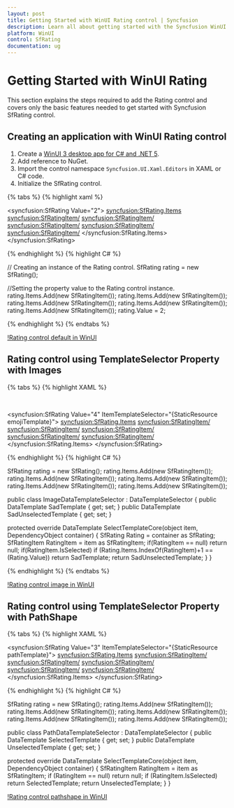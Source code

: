 ```yaml
---
layout: post
title: Getting Started with WinUI Rating control | Syncfusion
description: Learn all about getting started with the Syncfusion WinUI Rating(SfRating) control, its elements, and more here.
platform: WinUI
control: SfRating
documentation: ug
---
```


# Getting Started with WinUI Rating

This section explains the steps required to add the Rating control and covers only the basic features needed to get started with Syncfusion SfRating control.

## Creating an application with WinUI Rating control

1. Create a [WinUI 3 desktop app for C# and .NET 5](https://docs.microsoft.com/en-us/windows/apps/winui/winui3/get-started-winui3-for-desktop).
2. Add reference to NuGet. 
3. Import the control namespace `Syncfusion.UI.Xaml.Editors` in XAML or C# code.
4. Initialize the SfRating control.

{% tabs %}
{% highlight xaml %}

<Page
    x:Class="GettingStarted.MainPage"
    xmlns="http://schemas.microsoft.com/winfx/2006/xaml/presentation"
    xmlns:x="http://schemas.microsoft.com/winfx/2006/xaml"
    xmlns:local="using:GettingStarted"
    xmlns:d="http://schemas.microsoft.com/expression/blend/2008"
    xmlns:mc="http://schemas.openxmlformats.org/markup-compatibility/2006"
    xmlns:syncfusion="using:Syncfusion.UI.Xaml.Editors"
    mc:Ignorable="d"
    Background="{ThemeResource ApplicationPageBackgroundThemeBrush}">
    <Grid>
     <syncfusion:SfRating 
          Value="2">
         <syncfusion:SfRating.Items>
             <syncfusion:SfRatingItem/>
             <syncfusion:SfRatingItem/>
             <syncfusion:SfRatingItem/>
             <syncfusion:SfRatingItem/>
             <syncfusion:SfRatingItem/>
         </syncfusion:SfRating.Items>
     </syncfusion:SfRating>
    </Grid>
</Page>

{% endhighlight %}
{% highlight C# %}

// Creating an instance of the Rating control.
SfRating rating = new SfRating();

//Setting the property value to the Rating control instance.
rating.Items.Add(new SfRatingItem());
rating.Items.Add(new SfRatingItem());
rating.Items.Add(new SfRatingItem());
rating.Items.Add(new SfRatingItem());
rating.Items.Add(new SfRatingItem());
rating.Value = 2;
           
{% endhighlight %}
{% endtabs %}

[!Rating control default in WinUI](Rating_images/winui_rating_default.png)

## Rating control using TemplateSelector Property with Images

{% tabs %}
{% highlight XAML %}

<ResourceDictionary>
  <DataTemplate x:Key="sadSelectedTemplate">
     <Viewbox>
       <StackPanel Orientation="Vertical">
         <Image Source="/Assets/Rating/SadSelected.png"/>
       </StackPanel>
     </Viewbox>
  </DataTemplate>
  <DataTemplate x:Key="sadUnselectedTemplate">
     <Viewbox>
       <StackPanel Orientation="Vertical">
         <Image Source="/Assets/Rating/SadUnselected.png"/>
       </StackPanel>
     </Viewbox>
  </DataTemplate>
  <local:ImageDataTemplateSelector x:Key="emojiTemplate"
         SadTemplate="{StaticResource sadSelectedTemplate}"                             
         SadUnselectedTemplate="{StaticResource sadUnselectedTemplate}"/>
</ResourceDictionary>
  
<syncfusion:SfRating
     Value="4"
     ItemTemplateSelector="{StaticResource emojiTemplate}">
     <syncfusion:SfRating.Items>
        <syncfusion:SfRatingItem/>
        <syncfusion:SfRatingItem/>
        <syncfusion:SfRatingItem/>
        <syncfusion:SfRatingItem/>
        <syncfusion:SfRatingItem/>
     </syncfusion:SfRating.Items>
</syncfusion:SfRating>

{% endhighlight %}
{% highlight C# %}

SfRating rating = new SfRating();
rating.Items.Add(new SfRatingItem());
rating.Items.Add(new SfRatingItem());
rating.Items.Add(new SfRatingItem());
rating.Items.Add(new SfRatingItem());
rating.Items.Add(new SfRatingItem());

public class ImageDataTemplateSelector : DataTemplateSelector
{
  public DataTemplate SadTemplate { get; set; }
  public DataTemplate SadUnselectedTemplate { get; set; }
        
   protected override DataTemplate SelectTemplateCore(object item, DependencyObject container)
  {
    SfRating Rating = container as SfRating; 
    SfRatingItem RatingItem = item as SfRatingItem; 
    if(RatingItem == null)
       return null;
    if(RatingItem.IsSelected) 
       if (Rating.Items.IndexOf(RatingItem)+1 == (Rating.Value)) 
           return SadTemplate; 
    return SadUnselectedTemplate; 
  }
}

{% endhighlight %}
{% endtabs %}

[!Rating control image in WinUI](Rating_images/winui_rating_emoji.png)

## Rating control using TemplateSelector Property with PathShape

{% tabs %}
{% highlight XAML %}

<ResourceDictionary>
  <ResourceDictionary.ThemeDictionaries>
    <ResourceDictionary x:Key="Light">
      <SolidColorBrush x:Key="FillColor" Color="#DCDCDC"/>
    </ResourceDictionary>
    <ResourceDictionary x:Key="Dark">
      <SolidColorBrush x:Key="FillColor" Color="#474747"/>
    </ResourceDictionary>
  </ResourceDictionary.ThemeDictionaries>
  <DataTemplate x:Key="selectedTemplate">
    <Viewbox>
      <Path Margin="4" Fill="#F44D57" Data="M16.2551 1.76462L16.2552 1.76479C16.6493 2.16617 16.9623 2.64325 17.1761 3.16901C17.3899 3.69479 17.5 4.25866 17.5 4.82833C17.5 5.39799 17.3899 5.96186 17.1761 6.48764C16.9623 7.0134 16.6493 7.49048 16.2552 7.89187L16.2551 7.89195L15.3424 8.82219L8.99977 15.2861L2.65718 8.82219L1.74439 7.89195C0.94868 7.08101 0.5 5.97917 0.5 4.82833C0.5 3.67748 0.94868 2.57564 1.74439 1.7647C2.53979 0.954092 3.61655 0.500469 4.73725 0.500469C5.85795 0.500469 6.9347 0.954092 7.7301 1.7647L8.64288 2.69495C8.73691 2.79077 8.86552 2.84476 8.99977 2.84476C9.13402 2.84476 9.26263 2.79077 9.35666 2.69495L10.2694 1.7647L10.2695 1.76462C10.6634 1.36307 11.1304 1.04504 11.6438 0.828245C12.1572 0.611455 12.7072 0.5 13.2623 0.5C13.8174 0.5 14.3674 0.611454 14.8807 0.828245C15.3941 1.04504 15.8612 1.36307 16.2551 1.76462Z"/>
    </Viewbox>
  </DataTemplate>
  <DataTemplate x:Key="unselectedTemplate">
    <Viewbox>
      <Path Margin="4" Fill="{ThemeResource FillColor}" Data="M16.612 1.41452C16.1722 0.966073 15.65 0.610337 15.0752 0.367629C14.5005 0.124922 13.8844 0 13.2623 0C12.6401 0 12.0241 0.124922 11.4493 0.367629C10.8746 0.610337 10.3524 0.966073 9.91255 1.41452L8.99977 2.34476L8.08699 1.41452C7.19858 0.509117 5.99364 0.0004693 4.73725 0.000469309C3.48085 0.000469319 2.27591 0.509117 1.38751 1.41452C0.499101 2.31992 9.36088e-09 3.5479 0 4.82833C-9.36088e-09 6.10875 0.499101 7.33674 1.38751 8.24214L2.30029 9.17238L8.99977 16L15.6992 9.17238L16.612 8.24214C17.0521 7.79391 17.4011 7.26171 17.6393 6.67596C17.8774 6.0902 18 5.46237 18 4.82833C18 4.19428 17.8774 3.56645 17.6393 2.9807C17.4011 2.39494 17.0521 1.86275 16.612 1.41452Z"/>
    </Viewbox>
  </DataTemplate>
  <local:PathDataTemplateSelector x:Key="pathTemplate"
      SelectedTemplate="{StaticResource selectedTemplate}"
      UnselectedTemplate="{StaticResource unselectedTemplate}"/>
</ResourceDictionary>

<syncfusion:SfRating
     Value="3"
     ItemTemplateSelector="{StaticResource pathTemplate}">
     <syncfusion:SfRating.Items>
        <syncfusion:SfRatingItem/>
        <syncfusion:SfRatingItem/>
        <syncfusion:SfRatingItem/>
        <syncfusion:SfRatingItem/>
        <syncfusion:SfRatingItem/>
     </syncfusion:SfRating.Items>
</syncfusion:SfRating>

{% endhighlight %}
{% highlight C# %}

SfRating rating = new SfRating();
rating.Items.Add(new SfRatingItem());
rating.Items.Add(new SfRatingItem());
rating.Items.Add(new SfRatingItem());
rating.Items.Add(new SfRatingItem());
rating.Items.Add(new SfRatingItem());

public class PathDataTemplateSelector : DataTemplateSelector
{
  public DataTemplate SelectedTemplate { get; set; }
  public DataTemplate UnselectedTemplate { get; set; }

   protected override DataTemplate SelectTemplateCore(object item, DependencyObject container)
  {
    SfRatingItem RatingItem = item as SfRatingItem;
    if (RatingItem == null)
        return null;
    if (RatingItem.IsSelected)
        return SelectedTemplate;
    return UnselectedTemplate;
  }
}

[!Rating control pathshape in WinUI](Rating_images/winui_rating_path.png)

